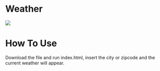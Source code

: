 # Weather
![](https://i.ibb.co/yhhKCd5/item7.png)


# How To Use

Download the file and run index.html, insert the city or zipcode and the current weather will appear.
